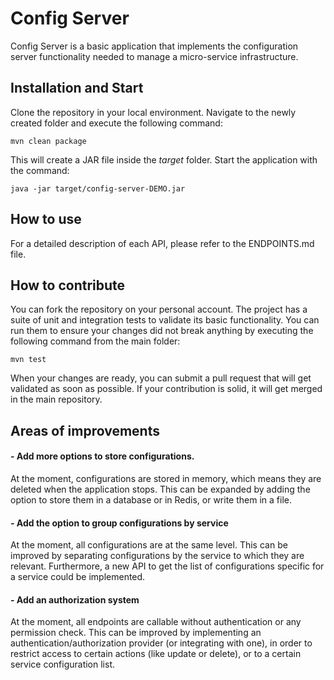 # Config Server
Config Server is a basic application that implements the configuration server functionality needed to manage a micro-service infrastructure.

## Installation and Start
Clone the repository in your local environment. Navigate to the newly created folder and execute the following command:

`mvn clean package`

This will create a JAR file inside the _target_ folder. Start the application with the command:

`java -jar target/config-server-DEMO.jar`

## How to use
For a detailed description of each API, please refer to the ENDPOINTS.md file.

## How to contribute
You can fork the repository on your personal account. 
The project has a suite of unit and integration tests to validate its basic functionality.
You can run them to ensure your changes did not break anything by executing the following command from the main folder:

`mvn test`

When your changes are ready, you can submit a pull request that will get validated as soon as possible.
If your contribution is solid, it will get merged in the main repository.

## Areas of improvements

#### - Add more options to store configurations.
At the moment, configurations are stored in memory, which means they are deleted when the application stops.
This can be expanded by adding the option to store them in a database or in Redis, or write them in a file.

#### - Add the option to group configurations by service
At the moment, all configurations are at the same level.
This can be improved by separating configurations by the service to which they are relevant.
Furthermore, a new API to get the list of configurations specific for a service could be implemented.

#### - Add an authorization system
At the moment, all endpoints are callable without authentication or any permission check.
This can be improved by implementing an authentication/authorization provider (or integrating with one), in order to restrict access to certain actions (like update or delete), or to a certain service configuration list. 